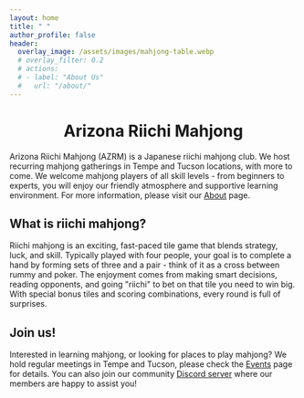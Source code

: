 ```yaml
---
layout: home
title: " "
author_profile: false
header:
  overlay_image: /assets/images/mahjong-table.webp
  # overlay_filter: 0.2
  # actions:
  # - label: "About Us"
  #   url: "/about/"
---
```


<!-- "color:white; background-color:black" -->

<h1 style="text-align: center;">Arizona Riichi Mahjong</h1>


Arizona Riichi Mahjong (AZRM) is a Japanese riichi mahjong club. We host recurring mahjong gatherings in Tempe and Tucson locations, with more to come.
We welcome mahjong players of all skill levels - from beginners to experts, you will enjoy our friendly atmosphere and supportive learning environment.
For more information, please visit our [About](/about/) page.


## What is riichi mahjong?

Riichi mahjong is an exciting, fast-paced tile game that blends strategy, luck, and skill. Typically played with four people, your goal is to complete a hand by forming sets of three and a pair - think of it as a cross between rummy and poker. The enjoyment comes from making smart decisions, reading opponents, and going "riichi" to bet on that tile you need to win big. With special bonus tiles and scoring combinations, every round is full of surprises.


## Join us!

Interested in learning mahjong, or looking for places to play mahjong? 
We hold regular meetings in Tempe and Tucson, please check the [Events](/events/) page for details. You can also join our 
community [Discord server](https://discord.gg/PDdrN2N) where our members are happy to assist you!